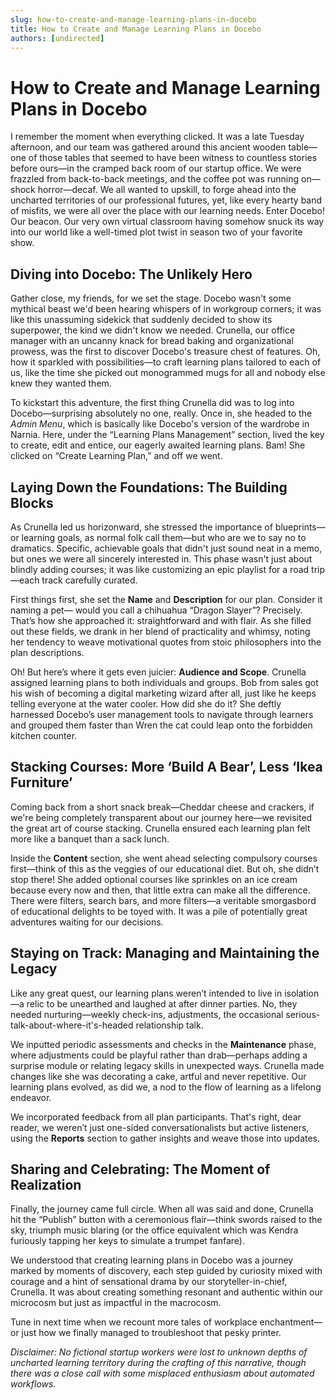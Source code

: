 ```yaml
---
slug: how-to-create-and-manage-learning-plans-in-docebo
title: How to Create and Manage Learning Plans in Docebo
authors: [undirected]
---
```



# How to Create and Manage Learning Plans in Docebo

I remember the moment when everything clicked. It was a late Tuesday afternoon, and our team was gathered around this ancient wooden table—one of those tables that seemed to have been witness to countless stories before ours—in the cramped back room of our startup office. We were frazzled from back-to-back meetings, and the coffee pot was running on—shock horror—decaf. We all wanted to upskill, to forge ahead into the uncharted territories of our professional futures, yet, like every hearty band of misfits, we were all over the place with our learning needs. Enter Docebo! Our beacon. Our very own virtual classroom having somehow snuck its way into our world like a well-timed plot twist in season two of your favorite show.

## Diving into Docebo: The Unlikely Hero

Gather close, my friends, for we set the stage. Docebo wasn't some mythical beast we'd been hearing whispers of in workgroup corners; it was like this unassuming sidekick that suddenly decided to show its superpower, the kind we didn't know we needed. Crunella, our office manager with an uncanny knack for bread baking and organizational prowess, was the first to discover Docebo's treasure chest of features. Oh, how it sparkled with possibilities—to craft learning plans tailored to each of us, like the time she picked out monogrammed mugs for all and nobody else knew they wanted them.

To kickstart this adventure, the first thing Crunella did was to log into Docebo—surprising absolutely no one, really. Once in, she headed to the *Admin Menu*, which is basically like Docebo's version of the wardrobe in Narnia. Here, under the “Learning Plans Management” section, lived the key to create, edit and entice, our eagerly awaited learning plans. Bam! She clicked on “Create Learning Plan,” and off we went.

## Laying Down the Foundations: The Building Blocks

As Crunella led us horizonward, she stressed the importance of blueprints—or learning goals, as normal folk call them—but who are we to say no to dramatics. Specific, achievable goals that didn't just sound neat in a memo, but ones we were all sincerely interested in. This phase wasn't just about blindly adding courses; it was like customizing an epic playlist for a road trip—each track carefully curated.

First things first, she set the **Name** and **Description** for our plan. Consider it naming a pet— would you call a chihuahua “Dragon Slayer”? Precisely. That’s how she approached it: straightforward and with flair. As she filled out these fields, we drank in her blend of practicality and whimsy, noting her tendency to weave motivational quotes from stoic philosophers into the plan descriptions.

Oh! But here’s where it gets even juicier: **Audience and Scope**. Crunella assigned learning plans to both individuals and groups. Bob from sales got his wish of becoming a digital marketing wizard after all, just like he keeps telling everyone at the water cooler. How did she do it? She deftly harnessed Docebo’s user management tools to navigate through learners and grouped them faster than Wren the cat could leap onto the forbidden kitchen counter.

## Stacking Courses: More ‘Build A Bear’, Less ‘Ikea Furniture’

Coming back from a short snack break—Cheddar cheese and crackers, if we're being completely transparent about our journey here—we revisited the great art of course stacking. Crunella ensured each learning plan felt more like a banquet than a sack lunch. 

Inside the **Content** section, she went ahead selecting compulsory courses first—think of this as the veggies of our educational diet. But oh, she didn’t stop there! She added optional courses like sprinkles on an ice cream because every now and then, that little extra can make all the difference. There were filters, search bars, and more filters—a veritable smorgasbord of educational delights to be toyed with. It was a pile of potentially great adventures waiting for our decisions.

## Staying on Track: Managing and Maintaining the Legacy

Like any great quest, our learning plans weren’t intended to live in isolation—a relic to be unearthed and laughed at after dinner parties. No, they needed nurturing—weekly check-ins, adjustments, the occasional serious-talk-about-where-it's-headed relationship talk.

We inputted periodic assessments and checks in the **Maintenance** phase, where adjustments could be playful rather than drab—perhaps adding a surprise module or relating legacy skills in unexpected ways. Crunella made changes like she was decorating a cake, artful and never repetitive. Our learning plans evolved, as did we, a nod to the flow of learning as a lifelong endeavor.

We incorporated feedback from all plan participants. That's right, dear reader, we weren’t just one-sided conversationalists but active listeners, using the **Reports** section to gather insights and weave those into updates.

## Sharing and Celebrating: The Moment of Realization

Finally, the journey came full circle. When all was said and done, Crunella hit the “Publish” button with a ceremonious flair—think swords raised to the sky, triumph music blaring (or the office equivalent which was Kendra furiously tapping her keys to simulate a trumpet fanfare).

We understood that creating learning plans in Docebo was a journey marked by moments of discovery, each step guided by curiosity mixed with courage and a hint of sensational drama by our storyteller-in-chief, Crunella. It was about creating something resonant and authentic within our microcosm but just as impactful in the macrocosm.

Tune in next time when we recount more tales of workplace enchantment—or just how we finally managed to troubleshoot that pesky printer.

*Disclaimer: No fictional startup workers were lost to unknown depths of uncharted learning territory during the crafting of this narrative, though there was a close call with some misplaced enthusiasm about automated workflows.*
